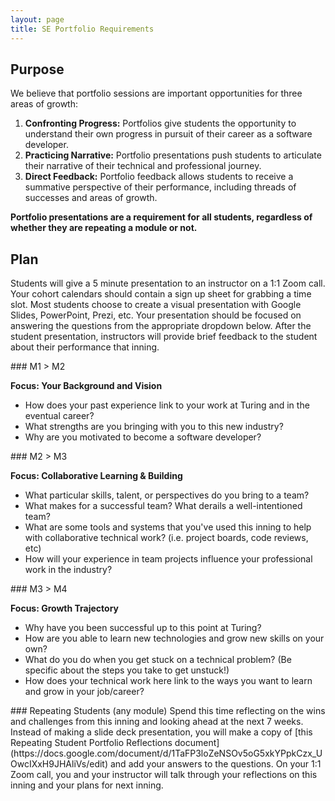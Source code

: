 ```yaml
---
layout: page
title: SE Portfolio Requirements
---
```


## Purpose

We believe that portfolio sessions are important opportunities for three areas of growth:

1. **Confronting Progress:** Portfolios give students the opportunity to understand their own progress in pursuit of their career as a software developer.
2. **Practicing Narrative:** Portfolio presentations push students to articulate their narrative of their technical and professional journey.
3. **Direct Feedback:** Portfolio feedback allows students to receive a summative perspective of their performance, including threads of successes and areas of growth.

**Portfolio presentations are a requirement for all students, regardless of whether they are repeating a module or not.**

## Plan

Students will give a 5 minute presentation to an instructor on a 1:1 Zoom call. Your cohort calendars should contain a sign up sheet for grabbing a time slot. Most students choose to create a visual presentation with Google Slides, PowerPoint, Prezi, etc. Your presentation should be focused on answering the questions from the appropriate dropdown below. After the student presentation, instructors will provide brief feedback to the student about their performance that inning. 

<section class="dropdown">
### M1 > M2

**Focus: Your Background and Vision**
- How does your past experience link to your work at Turing and in the eventual career?
- What strengths are you bringing with you to this new industry?
- Why are you motivated to become a software developer?
</section>

<section class="dropdown">
### M2 > M3

**Focus: Collaborative Learning & Building**
- What particular skills, talent, or perspectives do you bring to a team?
- What makes for a successful team? What derails a well-intentioned team?
- What are some tools and systems that you've used this inning to help with collaborative technical work? (i.e. project boards, code reviews, etc)
- How will your experience in team projects influence your professional work in the industry?
</section>

<section class="dropdown">
### M3 > M4

**Focus: Growth Trajectory**
- Why have you been successful up to this point at Turing?
- How are you able to learn new technologies and grow new skills on your own?
- What do you do when you get stuck on a technical problem? (Be specific about the steps you take to get unstuck!)
- How does your technical work here link to the ways you want to learn and grow in your job/career?
</section>

<section class="dropdown">
### Repeating Students (any module)
Spend this time reflecting on the wins and challenges from this inning and looking ahead at the next 7 weeks. Instead of making a slide deck presentation, you will make a copy of [this Repeating Student Portfolio Reflections document](https://docs.google.com/document/d/1TaFP3loZeNSOv5oG5xkYPpkCzx_UOwcIXxH9JHAliVs/edit) and add your answers to the questions. On your 1:1 Zoom call, you and your instructor will talk through your reflections on this inning and your plans for next inning. 
</section>


